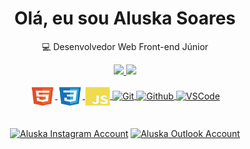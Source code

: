 <h1 align="center"> Olá, eu sou Aluska Soares </h1>
<p align="center">
💻 Desenvolvedor Web Front-end Júnior <br/>
</p>

<div align="center">
  <a href="https://github.com/AluskaSoares">
  <img height="180em" src="https://github-readme-stats.vercel.app/api?username=AluskaSoares&show_icons=true&theme=dracula&include_all_commits=true&count_private=true"/>
  <img height="180em" src="https://github-readme-stats.vercel.app/api/top-langs/?username=AluskaSoares&layout=compact&langs_count=7&theme=dracula"/>
</div>

<div align="center"><br/
  <img align="center" alt="CSS" height="30" width="40" src="https://raw.githubusercontent.com/devicons/devicon/master/icons/css3/css3-original.svg">
  <img align="center" alt="HTML" height="30" width="40" src="https://raw.githubusercontent.com/devicons/devicon/master/icons/html5/html5-original.svg">
  <img align="center" alt="CSS" height="30" width="40" src="https://raw.githubusercontent.com/devicons/devicon/master/icons/css3/css3-original.svg">
  <img align="center" alt="JS" height="30" width="40" src="https://raw.githubusercontent.com/devicons/devicon/master/icons/javascript/javascript-plain.svg">
  <img align="center" alt="Git" height="30" width="40" src="https://cdn.jsdelivr.net/gh/devicons/devicon/icons/git/git-plain.svg"/>
  <img align="center" alt="Github" height="40" width="40" src="https://cdn-icons-png.flaticon.com/512/5968/5968866.png"/>
  <img align="center" alt="VSCode" height="30" width="40" src="https://cdn.jsdelivr.net/gh/devicons/devicon/icons/vscode/vscode-original.svg">
</div><br/>


<div align="center"><br/>
<a href="https://www.instagram.com/-/" target="_blank"><img align="center" alt="Aluska Instagram Account" src="https://img.shields.io/badge/Instagram-%23E4405F.svg?style=for-the-badge&logo=Instagram&logoColor=white"></a>
<a href="mailto:-@hotmail.com" target="_blank"><img align="center" alt="Aluska Outlook Account" src="https://img.shields.io/badge/Microsoft_Outlook-0078D4?style=for-the-badge&logo=microsoft-outlook&logoColor=white"></a>
</div>

